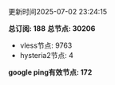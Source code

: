 更新时间2025-07-02 23:24:15

**总订阅: 188**
**总节点: 30206**
- vless节点: 9763
- hysteria2节点: 4

**google ping有效节点: 172**
